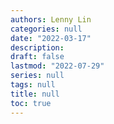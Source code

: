 ```yaml
---
authors: Lenny Lin
categories: null
date: "2022-03-17"
description: 
draft: false
lastmod: "2022-07-29"
series: null
tags: null
title: null
toc: true
---
```




<!--more-->

